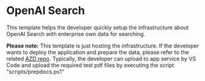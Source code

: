 # OpenAI Search
This template helps the developer quickly setup the infrastructure about OpenAI Search with enterprise own data for searching.

**Please note:** This template is just hosting the infrastructure. If the developer wants to deploy the application and prepare the data, please refer to the related [AZD repo](https://github.com/Azure-Samples/azure-search-openai-demo). Typically, the developer can upload to app service by VS Code and upload the required test pdf files by executing the script "scripts/prepdocs.ps1"
